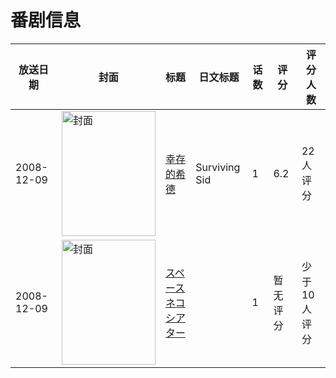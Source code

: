 # 番剧信息

|放送日期|封面|标题|日文标题|话数|评分|评分人数|
|---|---|---|---|---|---|---|
|2008-12-09|<img src="https://lain.bgm.tv/pic/cover/c/c8/5b/115250_SfBbS.jpg" alt="封面" style="width:150px;height:200px;object-fit:cover;">|[幸存的希德](https://bangumi.tv/subject/115250)|Surviving Sid|1|6.2|22人评分|
|2008-12-09|<img src="https://lain.bgm.tv/pic/cover/c/c2/f6/112447_2lLoL.jpg" alt="封面" style="width:150px;height:200px;object-fit:cover;">|[スペースネコシアター](https://bangumi.tv/subject/112447)||1|暂无评分|少于10人评分|
